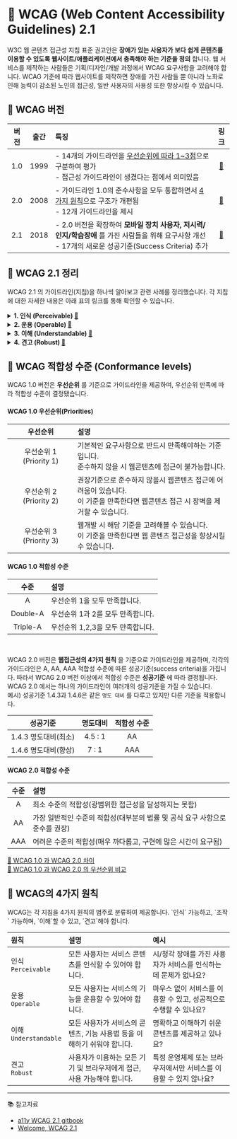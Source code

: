 # 📑 WCAG (Web Content Accessibility Guidelines) 2.1

W3C 웹 콘텐츠 접근성 지침 표준 권고안은 **장애가 있는 사용자가 보다 쉽게 콘텐츠를 이용할 수 있도록 웹사이트/애플리케이션에서 충족해야 하는 기준을 정의** 합니다. 웹 서비스를 제작하는 사람들은 기획/디자인/개발 과정에서 WCAG 요구사항을 고려해야 합니다. WCAG 기준에 따라 웹사이트를 제작하면 장애를 가진 사람들 뿐 아니라 노화로 인해 능력이 감소된 노인의 접근성, 일반 사용자의 사용성 또한 향상시킬 수 있습니다.

## 🔎 WCAG 버전

| 버전 | 출간 | 특징                                                                                                                                                      |                링크                 |
| :--: | :--: | :-------------------------------------------------------------------------------------------------------------------------------------------------------- | :---------------------------------: |
| 1.0  | 1999 | - 14개의 가이드라인을 [우선순위에 따라 1~3점](#priority)으로 구분하여 평가<br> - 접근성 가이드라인이 생겼다는 점에서 의미있음                             | [📃](https://www.w3.org/TR/WCAG10/) |
| 2.0  | 2008 | - 가이드라인 1.0의 준수사항을 모두 통합하면서 [4가지 원칙](#principle)으로 구조가 개편됨<br>- 12개 가이드라인을 제시                                      | [📃](https://www.w3.org/TR/WCAG20/) |
| 2.1  | 2018 | - 2.0 버전을 확장하여 **모바일 장치 사용자, 저시력/인지/학습장애** 를 가진 사람들을 위해 요구사항 개선<br>- 17개의 새로운 성공기준(Success Criteria) 추가 | [📃](https://www.w3.org/TR/WCAG21/) |

## 🔎 WCAG 2.1 정리

WCAG 2.1 의 가이드라인(지침)을 하나씩 알아보고 관련 사례를 정리했습니다. 각 지침에 대한 자세한 내용은 아래 표의 링크를 통해 확인할 수 있습니다.

<details>
<summary><strong>1. 인식 (Perceivable) <a href="./01-perceivable-kjw/">📁</a></strong></summary>

<table>
      <thead>
        <tr>
          <th>지침</th>
          <th>링크</th>
          <th>성공기준</th>
          <th>내용</th>
          <th>적합성수준</th>
          <th>2.1추가</th>
        </tr>
      </thead>
      <tbody>
        <tr>
          <td>1.1<br />대체 텍스트<br />(Text Alternatives)</td>
          <td><a href="./01-perceivable-kjw/01-text-alternatives">📁</a></td>
          <td>1.1.1</td>
          <td>Non-text Content</td>
          <td>A</td>
          <td></td>
        </tr>
      </tbody>
      <tbody>
        <tr>
          <td rowspan="18">1.2<br />시간기반 미디어<br />(Time-based Media)</td>
          <td rowspan="18"><a href="./01-perceivable-kjw/02-time-based-media">📁</a></td>
          <td>1.2.1</td>
          <td>Audio-only and Video-only (Prerecorded)</td>
          <td>A</td>
          <td></td>
        </tr>
        <tr>
          <td>1.2.2</td>
          <td>Captions (Prerecorded)</td>
          <td>A</td>
          <td></td>
        </tr>
        <tr>
          <td>1.2.3</td>
          <td>Audio Description or Media Alternative (Prerecorded)</td>
          <td>A</td>
          <td></td>
        </tr>
        <tr>
          <td>1.2.4</td>
          <td>Captions (Live)</td>
          <td>AA</td>
          <td></td>
        </tr>
        <tr>
          <td>1.2.5</td>
          <td>Audio Description (Prerecorded)</td>
          <td>AA</td>
          <td></td>
        </tr>
        <tr>
          <td>1.2.6</td>
          <td>Sign Language (Prerecorded)</td>
          <td>AAA</td>
          <td></td>
        </tr>
        <tr>
          <td>1.2.7</td>
          <td>Extended Audio Description (Prerecorded)</td>
          <td>AAA</td>
          <td></td>
        </tr>
        <tr>
          <td>1.2.8</td>
          <td>Media Alternative (Prerecorded)</td>
          <td>AAA</td>
          <td></td>
        </tr>
        <tr>
          <td>1.2.9</td>
          <td>Audio-only (Live)</td>
          <td>AAA</td>
          <td></td>
        </tr>
      </tbody>
      <tbody>
        <tr>
          <td rowspan="12">1.3<br />적응 가능<br />(Adaptable)</td>
          <td rowspan="12"><a href="./01-perceivable-kjw/03-adaptable">📁</a></td>
          <td>1.3.1</td>
          <td>Info and Relationships</td>
          <td>A</td>
          <td></td>
        </tr>
        <tr>
          <td>1.3.2</td>
          <td>Meaningful Sequence</td>
          <td>A</td>
          <td></td>
        </tr>
        <tr>
          <td>1.3.3</td>
          <td>Sensory Characteristics</td>
          <td>A</td>
          <td></td>
        </tr>
        <tr>
          <td>1.3.4</td>
          <td>Orientation</td>
          <td>AA</td>
          <td>New✨<br>모바일</td>
        </tr>
        <tr>
          <td>1.3.5</td>
          <td>Identify Input Purpose</td>
          <td>AA</td>
          <td>New✨<br>인지</td>
        </tr>
        <tr>
          <td>1.3.6</td>
          <td>Identify Purpose</td>
          <td>AAA</td>
          <td>New✨<br>인지</td>
        </tr>
      </tbody>
      <tbody>
        <tr>
          <td rowspan="26">1.4<br />식별 가능<br />(Distinguishable)</td>
          <td rowspan="26"><a href="./01-perceivable-kjw/04-distinguishable">📁</a></td>
          <td>1.4.1</td>
          <td>Use of Color</td>
          <td>A</td>
          <td></td>
        </tr>
        <tr>
          <td>1.4.2</td>
          <td>Audio Control</td>
          <td>A</td>
          <td></td>
        </tr>
        <tr>
          <td>1.4.3</td>
          <td>Contrast (Minimum)</td>
          <td>AA</td>
          <td></td>
        </tr>
        <tr>
          <td>1.4.4</td>
          <td>Resize text</td>
          <td>AA</td>
          <td></td>
        </tr>
        <tr>
          <td>1.4.5</td>
          <td>Images of Text</td>
          <td>AA</td>
          <td></td>
        </tr>
        <tr>
          <td>1.4.6</td>
          <td>Contrast (Enhanced)</td>
          <td>AAA</td>
          <td></td>
        </tr>
        <tr>
          <td>1.4.7</td>
          <td>Low or No Background Audio</td>
          <td>AAA</td>
          <td></td>
        </tr>
        <tr>
          <td>1.4.8</td>
          <td>Visual Presentation</td>
          <td>AAA</td>
          <td></td>
        </tr>
        <tr>
          <td>1.4.9</td>
          <td>Images of Text (No Exception)</td>
          <td>AAA</td>
          <td></td>
        </tr>
        <tr>
          <td>1.4.10</td>
          <td>Reflow</td>
          <td>AA</td>
          <td>New✨<br>저시력</td>
        </tr>
        <tr>
          <td>1.4.11</td>
          <td>Non-text Contrast</td>
          <td>AA</td>
          <td>New✨<br>저시력</td>
        </tr>
        <tr>
          <td>1.4.12</td>
          <td>Text Spacing</td>
          <td>AA</td>
          <td>New✨<br>저시력</td>
        </tr>
        <tr>
          <td>1.4.13</td>
          <td>Content on Hover or Focus</td>
          <td>AA</td>
          <td>New✨<br>저시력</td>
        </tr>
      </tbody>
    </table>

</details>
<details>
<summary><strong>2. 운용 (Operable) <a href="./02-operable-cyr">📁</a></strong></summary>

<table>
      <thead>
        <tr>
          <th>지침</th>
          <th>링크</th>
          <th>성공기준</th>
          <th>내용</th>
          <th>적합성수준</th>
          <th>2.1추가</th>
        </tr>
      </thead>
      <tbody>
        <tr>
          <td rowspan="8">2.1<br />키보드 접근성<br />(Keyboard Accessible)</td>
          <td rowspan="8"><a href="./02-operable-cyr/01-keyboard-accessible">📁</a></td>
          <td>2.1.1</td>
          <td>Keyboard</td>
          <td>A</td>
          <td></td>
        </tr>
        <tr>
          <td>2.1.2</td>
          <td>No Keyboard Trap</td>
          <td>A</td>
          <td></td>
        </tr>
        <tr>
          <td>2.1.3</td>
          <td>Keyboard (No Exception)</td>
          <td>AAA</td>
          <td></td>
        </tr>
        <tr>
          <td>2.1.4</td>
          <td>Character Key Shortcuts</td>
          <td>A</td>
          <td>New✨<br>모바일</td>
        </tr>
      </tbody>
      <tbody>
        <tr>
          <td rowspan="12">2.2<br />충분한 시간<br />(Enough Time)</td>
          <td rowspan="12"><a href="./02-operable-cyr/02-enough-time">📁</a></td>
          <td>2.2.1</td>
          <td>Timing Adjustable</td>
          <td>A</td>
          <td></td>
        </tr>
        <tr>
          <td>2.2.2</td>
          <td>Pause, Stop, Hide</td>
          <td>A</td>
          <td></td>
        </tr>
        <tr>
          <td>2.2.3</td>
          <td>No Timing</td>
          <td>AAA</td>
          <td></td>
        </tr>
        <tr>
          <td>2.2.4</td>
          <td>Interruptions</td>
          <td>AAA</td>
          <td></td>
        </tr>
        <tr>
          <td>2.2.5</td>
          <td>Re-authenticating</td>
          <td>AAA</td>
          <td></td>
        </tr>
        <tr>
          <td>2.2.6</td>
          <td>Timeouts</td>
          <td>AAA</td>
          <td>New✨<br>인지</td>
        </tr>
      </tbody>
      <tbody>
        <tr>
          <td rowspan="6">2.3<br />발작 및 신체적 반응<br />(Seizures and Physical Reactions)</td>
          <td rowspan="6"><a href="./02-operable-cyr/03-seizures-and-physical-reactions">📁</a></td>
          <td>2.3.1</td>
          <td>Three Flashes or Below Threshold</td>
          <td>A</td>
          <td></td>
        </tr>
        <tr>
          <td>2.3.2</td>
          <td>Three Flashes</td>
          <td>AAA</td>
          <td></td>
        </tr>
        <tr>
          <td>2.3.3</td>
          <td>Animation from Interactions</td>
          <td>AAA</td>
          <td>New✨<br>인지</td>
        </tr>
      </tbody>
      <tbody>
        <tr>
          <td rowspan="20">2.4<br />내비게이션 기능<br />(Navigable)</td>
          <td rowspan="20"><a href="./02-operable-cyr/04-navigable">📁</a></td>
          <td>2.4.1</td>
          <td>Bypass Blocks</td>
          <td>A</td>
          <td></td>
        </tr>
        <tr>
          <td>2.4.2</td>
          <td>Page Titled</td>
          <td>A</td>
          <td></td>
        </tr>
        <tr>
          <td>2.4.3</td>
          <td>Focus Order</td>
          <td>A</td>
          <td></td>
        </tr>
        <tr>
          <td>2.4.4</td>
          <td>Link Purpose (In Context)</td>
          <td>A</td>
          <td></td>
        </tr>
        <tr>
          <td>2.4.5</td>
          <td>Multiple Ways</td>
          <td>AA</td>
          <td></td>
        </tr>
        <tr>
          <td>2.4.6</td>
          <td>Headings and Labels</td>
          <td>AA</td>
          <td></td>
        </tr>
        <tr>
          <td>2.4.7</td>
          <td>Focus Visible</td>
          <td>AA</td>
          <td></td>
        </tr>
        <tr>
          <td>2.4.8</td>
          <td>Location</td>
          <td>AAA</td>
          <td></td>
        </tr>
        <tr>
          <td>2.4.9</td>
          <td>Link Purpose (Link Only)</td>
          <td>AAA</td>
          <td></td>
        </tr>
        <tr>
          <td>2.4.10</td>
          <td>Section Headings</td>
          <td>AAA</td>
          <td></td>
        </tr>
      </tbody>
      <tbody>
        <tr>
          <td rowspan="12">2.5<br />입력 방식<br />(Input Modalities)</td>
          <td rowspan="12"><a href="./02-operable-cyr/05-input-modalities">📁</a></td>
          <td>2.5.1</td>
          <td>Pointer Gestures</td>
          <td>A</td>
          <td>New✨<br>모바일</td>
        </tr>
        <tr>
          <td>2.5.2</td>
          <td>Pointer Cancellation</td>
          <td>A</td>
          <td>New✨<br>모바일</td>
        </tr>
        <tr>
          <td>2.5.3</td>
          <td>Label in Name</td>
          <td>A</td>
          <td>New✨<br>모바일</td>
        </tr>
        <tr>
          <td>2.5.4</td>
          <td>Motion Actuation</td>
          <td>A</td>
          <td>New✨<br>모바일</td>
        </tr>
        <tr>
          <td>2.5.5</td>
          <td>Target Size</td>
          <td>AAA</td>
          <td>New✨<br>모바일</td>
        </tr>
        <tr>
          <td>2.5.6</td>
          <td>Concurrent Input Mechanisms</td>
          <td>AAA</td>
          <td>New✨<br>모바일</td>
        </tr>
      </tbody>
    </table>

</details>

<details>
<summary><strong>3. 이해 (Understandable) <a href="./03-readable-jjh/">📁</a></strong></summary>

<table>
      <thead>
        <tr>
          <th>지침</th>
          <th>링크</th>
          <th>성공기준</th>
          <th>내용</th>
          <th>적합성수준</th>
          <th>2.1추가</th>
        </tr>
      </thead>
      <tbody>
        <tr>
          <td rowspan="12">3.1<br />가독성<br />(Readable)</td>
          <td rowspan="12"><a href="./03-readable-jjh/01-readable">📁</a></td>
          <td>3.1.1</td>
          <td>Language of Page</td>
          <td>A</td>
          <td></td>
        </tr>
        <tr>
          <td>3.1.2</td>
          <td>Language of Parts</td>
          <td>AA</td>
          <td></td>
        </tr>
        <tr>
          <td>3.1.3</td>
          <td>Unusual Words</td>
          <td>AAA</td>
          <td></td>
        </tr>
        <tr>
          <td>3.1.4</td>
          <td>Abbreviations</td>
          <td>AAA</td>
          <td></td>
        </tr>
        <tr>
          <td>3.1.5</td>
          <td>Reading Level</td>
          <td>AAA</td>
          <td></td>
        </tr>
        <tr>
          <td>3.1.6</td>
          <td>Pronunciation</td>
          <td>AAA</td>
          <td></td>
        </tr>
      </tbody>
      <tbody>
        <tr>
          <td rowspan="10">3.2<br />예측 가능성<br />(Predictable)</td>
          <td rowspan="10"><a href="./03-readable-jjh/02-predictable">📁</a></td>
          <td>3.2.1</td>
          <td>On Focus</td>
          <td>A</td>
          <td></td>
        </tr>
        <tr>
          <td>3.2.2</td>
          <td>On Input</td>
          <td>A</td>
          <td></td>
        </tr>
        <tr>
          <td>3.2.3</td>
          <td>Consistent Navigation</td>
          <td>AA</td>
          <td></td>
        </tr>
        <tr>
          <td>3.2.4</td>
          <td>Consistent Identification</td>
          <td>AA</td>
          <td></td>
        </tr>
        <tr>
          <td>3.2.5</td>
          <td>Change on Request</td>
          <td>AAA</td>
          <td></td>
        </tr>
      </tbody>
      <tbody>
        <tr>
          <td rowspan="12">3.3<br />입력 지원<br />(Input Assistance)</td>
          <td rowspan="12"><a href="./03-readable-jjh/03-input-assistance">📁</a></td>
          <td>3.3.1</td>
          <td>Error Identification</td>
          <td>A</td>
          <td></td>
        </tr>
        <tr>
          <td>3.3.2</td>
          <td>Labels or Instructions</td>
          <td>A</td>
          <td></td>
        </tr>
        <tr>
          <td>3.3.3</td>
          <td>Error Suggestion</td>
          <td>AA</td>
          <td></td>
        </tr>
        <tr>
          <td>3.3.4</td>
          <td>Error Prevention (Legal, Financial, Data)</td>
          <td>AA</td>
          <td></td>
        </tr>
        <tr>
          <td>3.3.5</td>
          <td>Help</td>
          <td>AAA</td>
          <td></td>
        </tr>
        <tr>
          <td>3.3.6</td>
          <td>Error Prevention (All)</td>
          <td>AAA</td>
          <td></td>
        </tr>
      </tbody>
    </table>
</details>

<details>
<summary><strong>4. 견고 (Robust) <a href="./04-robust-jjh/">📁</a></strong></summary>

<table>
      <thead>
        <tr>
          <th>지침</th>
          <th>링크</th>
          <th>성공기준</th>
          <th>내용</th>
          <th>적합성수준</th>
          <th>2.1추가</th>
        </tr>
      </thead>
      <tbody>
        <tr>
          <td rowspan="6">4.1<br />호환성<br />(Compatible)</td>
          <td rowspan="6"><a href="./04-robust-jjh/01-compatible">📁</a></td>
          <td>4.1.1</td>
          <td>Parsing</td>
          <td>A</td>
          <td></td>
        </tr>
        <tr>
          <td>4.1.2</td>
          <td>Name, Role, Value</td>
          <td>A</td>
          <td></td>
        </tr>
        <tr>
          <td>4.1.3</td>
          <td>Status Messages</td>
          <td>AA</td>
          <td>New✨<br>저시력</td>
        </tr>
        <tr>
      </tbody>
    </table>
</details>

<h2 id='priority'>🔎 WCAG 적합성 수준 (Conformance levels)</h2>

WCAG 1.0 버전은 **우선순위** 를 기준으로 가이드라인을 제공하며, 우선순위 만족에 따라 적합성 수준이 결정됐습니다.

#### WCAG 1.0 우선순위(Priorities)

|        우선순위         | 설명                                                                                                                                 |
| :---------------------: | :----------------------------------------------------------------------------------------------------------------------------------- |
| 우선순위 1 (Priority 1) | 기본적인 요구사항으로 반드시 만족해야하는 기준입니다. <br>준수하지 않을 시 웹콘텐츠에 접근이 불가능합니다.                           |
| 우선순위 2 (Priority 2) | 권장기준으로 준수하지 않을시 웹콘텐츠 접근에 어려움이 있습니다. <br>이 기준을 만족한다면 웹콘텐츠 접근 시 장벽을 제거할 수 있습니다. |
| 우선순위 3 (Priority 3) | 웹개발 시 해당 기준을 고려해볼 수 있습니다. <br>이 기준을 만족한다면 웹 콘텐츠 접근성을 향상시킬 수 있습니다.                        |

#### WCAG 1.0 적합성 수준

|   수준   | 설명                              |
| :------: | :-------------------------------- |
|    A     | 우선순위 1을 모두 만족합니다.     |
| Double-A | 우선순위 1과 2를 모두 만족합니다. |
| Triple-A | 우선순위 1,2,3을 모두 만족합니다. |

<br>

WCAG 2.0 버전은 **웹접근성의 4가지 원칙** 을 기준으로 가이드라인을 제공하며, 각각의 가이드라인은 A, AA, AAA 적합성 수준에 따른 성공기준(success criteria)을 가집니다. 따라서 WCAG 2.0 버전 이상에서 적합성 수준은 **성공기준** 에 따라 결정됩니다.  
WCAG 2.0 에서는 하나의 가이드라인이 여러개의 성공기준을 가질 수 있습니다.  
예시) 성공기준 1.4.3과 1.4.6은 같은 `명도 대비` 를 다루고 있지만 다른 기준을 적용합니다.

|       성공기준       | 명도대비 | 적합성 수준 |
| :------------------: | :------: | :---------: |
| 1.4.3 명도대비(최소) | 4.5 : 1  |     AA      |
| 1.4.6 명도대비(향상) |  7 : 1   |     AAA     |

#### WCAG 2.0 적합성 수준

| 수준 | 설명                                                                         |
| :--: | :--------------------------------------------------------------------------- |
|  A   | 최소 수준의 적합성(광범위한 접근성을 달성하지는 못함)                        |
|  AA  | 가장 일반적인 수준의 적합성(대부분의 법률 및 공식 요구 사항으로 준수를 권장) |
| AAA  | 어려운 수준의 적합성(매우 까다롭고, 구현에 많은 시간이 요구됨)               |

[📌 WCAG 1.0 과 WCAG 2.0 차이 ](https://www.w3.org/WAI/WCAG20/from10/diff.php)  
[📌 WCAG 1.0 과 WCAG 2.0 의 우선순위 비교 ](https://www.w3.org/WAI/WCAG20/from10/comparison-priorities/)

<h2 id='principle'>🔎 WCAG의 4가지 원칙
</h2>
WCAG는 각 지침을 4가지 원칙의 범주로 분류하여 제공합니다.  
`인식` 가능하고, `조작` 가능하며, `이해`할 수 있고, `견고`해야 합니다.

| 원칙                       | 설명                                                                    | 예시                                                              |
| :------------------------- | :---------------------------------------------------------------------- | :---------------------------------------------------------------- |
| 인식 <br/>`Perceivable`    | 모든 사용자는 서비스 콘텐츠를 인식할 수 있어야 합니다.                  | 시/청각 장애를 가진 사용자가 서비스를 인식하는데 문제가 없나요?   |
| 운용 <br/>`Operable`       | 모든 사용자는 서비스의 기능을 운용할 수 있어야 합니다.                  | 마우스 없이 서비스를 이용할 수 있고, 성공적으로 수행할 수 있나요? |
| 이해 <br/>`Understandable` | 모든 사용자가 서비스의 콘텐츠, 기능 사용법 등을 이해하기 쉬워야 합니다. | 명확하고 이해하기 쉬운 콘텐츠를 제공하고 있나요?                  |
| 견고 <br/>`Robust`         | 사용자가 이용하는 모든 기기 및 브라우저에게 접근, 사용 가능해야 합니다. | 특정 운영체제 또는 브라우저에서만 서비스를 이용할 수 있지 않나요? |

---

📚 참고자료

- [a11y WCAG 2.1 gitbook](https://a11y.gitbook.io/wcag/)
- [Welcome, WCAG 2.1](https://knowbility.org/blog/2018/WCAG21-intro/)
